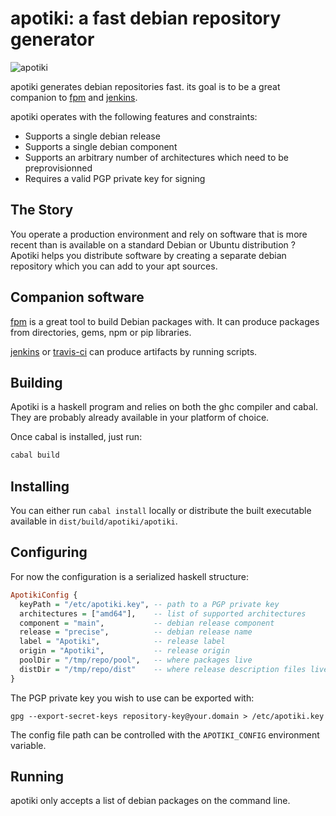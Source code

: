 apotiki: a fast debian repository generator
===========================================

![apotiki](http://i.imgur.com/3Jmupwb.jpg)

apotiki generates debian repositories fast. its goal is
to be a great companion to [fpm](https://github.com/jordansissel/fpm) and
[jenkins](http://jenkins-ci.org).

apotiki operates with the following features and constraints:

* Supports a single debian release
* Supports a single debian component
* Supports an arbitrary number of architectures which need to be preprovisionned
* Requires a valid PGP private key for signing

## The Story

You operate a production environment and rely on software that is more recent than is
available on a standard Debian or Ubuntu distribution ? Apotiki helps you distribute
software by creating a separate debian repository which you can add to your apt sources.

## Companion software

[fpm](https://github.com/jordansissel/fpm) is a great tool to build Debian packages with.
It can produce packages from directories, gems, npm or pip libraries.

[jenkins](http://jenkins-ci.org) or [travis-ci](http://travis-ci.com) can produce artifacts by running
scripts.

## Building

Apotiki is a haskell program and relies on both the ghc compiler and
cabal. They are probably already available in your platform of choice.

Once cabal is installed, just run:

```bash
cabal build
```

## Installing

You can either run `cabal install` locally or distribute the built
executable available in `dist/build/apotiki/apotiki`.

## Configuring

For now the configuration is a serialized haskell structure:

```haskell
ApotikiConfig {
  keyPath = "/etc/apotiki.key", -- path to a PGP private key
  architectures = ["amd64"],    -- list of supported architectures
  component = "main",           -- debian release component
  release = "precise",          -- debian release name
  label = "Apotiki",            -- release label
  origin = "Apotiki",           -- release origin
  poolDir = "/tmp/repo/pool",   -- where packages live
  distDir = "/tmp/repo/dist"    -- where release description files live
}
```
The PGP private key you wish to use can be exported with:

```
gpg --export-secret-keys repository-key@your.domain > /etc/apotiki.key
```

The config file path can be controlled with the `APOTIKI_CONFIG` environment
variable.

## Running

apotiki only accepts a list of debian packages on the command line.

